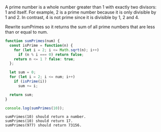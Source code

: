 A prime number is a whole number greater than 1 with exactly two divisors:
1 and itself. For example, 2 is a prime number because it is only divisible
by 1 and 2. In contrast, 4 is not prime since it is divisible by 1, 2 and
4.

Rewrite sumPrimes so it returns the sum of all prime numbers that are less
than or equal to num.

```javascript
function sumPrimes(num) {
  const isPrime = function(n) {
    for (let i = 2; i <= Math.sqrt(n); i++)
      if (n % i === 0) return false;
    return n <= 1 ? false: true;
  };

  let sum = 0;
  for (let i = 2; i <= num; i++)
    if (isPrime(i))
      sum += i;

  return sum;
}

console.log(sumPrimes(10));
```

```
sumPrimes(10) should return a number.
sumPrimes(10) should return 17.
sumPrimes(977) should return 73156.
```

